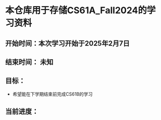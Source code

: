 # 本仓库用于存储CS61A_Fall2024的学习资料

## 开始时间：本次学习开始于2025年2月7日

## 结束时间： 未知

## 目标：
- 希望能在下学期结束前完成CS61B的学习

## 当前进度：
